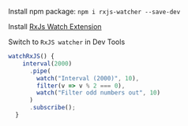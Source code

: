 Install npm package: `npm i rxjs-watcher --save-dev`

Install [RxJs Watch Extension]("https://chrome.google.com/webstore/detail/rxjs-watcher/dfpjfjpfpjjgoeackldilanadoeaciam?hl=en")

Switch to `RxJS watcher` in Dev Tools

```typescript
watchRxJS() {
    interval(2000)
      .pipe(
        watch("Interval (2000)", 10),
        filter(v => v % 2 === 0),
        watch("Filter odd numbers out", 10)
      )
      .subscribe();
  }
```
